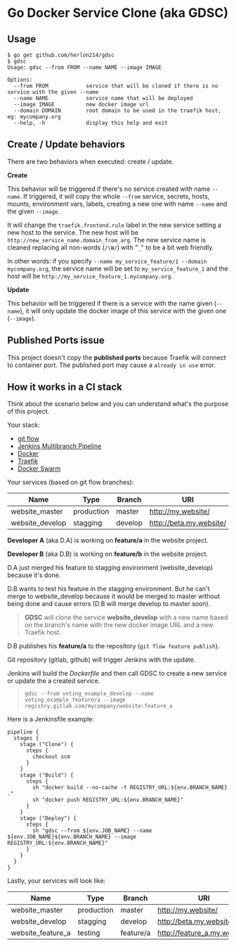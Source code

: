 # Go Docker Service Clone (aka GDSC)

## Usage

```
$ go get github.com/herlon214/gdsc
$ gdsc
Usage: gdsc --from FROM --name NAME --image IMAGE

Options:
  --from FROM            service that will be cloned if there is no service with the given --name
  --name NAME            service name that will be deployed
  --image IMAGE          new docker image url
  --domain DOMAIN        root domain to be used in the traefik host, eg: mycompany.org
  --help, -h             display this help and exit
```

## Create / Update behaviors
There are two behaviors when executed: create / update.

**Create**

This behavior will be triggered if there's no service created with name `--name`. If triggered, it will copy the whole `--from` service, secrets, hosts, mounts, environment vars, labels, creating a new one with name `--name` and the given `--image`.

It will change the `traefik.frontend.rule` label in the new service setting a new host to the service. The new host will be `http://new_service_name.domain_from_arg`. The new service name is cleaned replacing all non-words (`/\W/`) with "`_`" to be a bit web friendly. 

In other words: if you specify `--name my_service_feature/1 --domain mycompany.org`, the service name will be set to `my_service_feature_1` and the host will be `http://my_service_feature_1.mycompany.org`.

**Update**

This behavior will be triggered if there is a service with the name given (`--name`), it will only update the docker image of this service with the given one (`--image`).

## Published Ports issue

This project doesn't copy the **published ports** because Traefik will connect to container port. The published port may cause a `already in use` error.

## How it works in a CI stack
Think about the scenario below and you can understand what's the purpose of this project.

Your stack:
- [git flow](https://github.com/nvie/gitflow)
- [Jenkins Multibranch Pipeline](https://jenkins.io/)
- [Docker](https://www.docker.com/)
- [Traefik](https://traefik.io/)
- [Docker Swarm](https://github.com/docker/swarm)

Your services (based on git flow branches):

|Name|Type|Branch|URI|
|----|----|------|---|
|website_master|production|master|http://my.website/|
|website_develop|stagging|develop|http://beta.my.website/|

**Developer A** (aka D.A) is working on **feature/a** in the website project.

**Developer B** (aka D.B) is working on **feature/b** in the website project.


D.A just merged his feature to stagging environment (website_develop) because it's done.

D.B wants to test his feature in the stagging environment. But he can't merge to website_develop because it would be merged to master without being done and cause errors (D.B will merge develop to master soon).

> **GDSC** will clone the service **website_develop** with a new name based on the branch's name with the new docker image URL and a new Traefik host.

D.B publishes his **feature/a** to the repository (`git flow feature publish`).

Git repository (gitlab, github) will trigger Jenkins with the update.

Jenkins will build the *Dockerfile* and then call GDSC to create a new service or update the a created service.

> ```
> gdsc --from voting_example_develop --name voting_example_feature/a --image registry.gitlab.com/mycompany/website:feature_a
> ```

Here is a Jenkinsfile example:

```
pipeline {
  stages {
    stage ("Clone") {
      steps {
        checkout scm
      }
    }
    stage ("Build") {
      steps {
        sh "docker build --no-cache -t REGISTRY_URL:${env.BRANCH_NAME} ."
        sh "docker push REGISTRY_URL:${env.BRANCH_NAME}"
      }
    }
    stage ("Deploy") {
      steps {
        sh "gdsc --from ${env.JOB_NAME} --name ${env.JOB_NAME}${env.BRANCH_NAME} --image REGISTRY_URL:${env.BRANCH_NAME}"
      }
    }
  }
}
```

Lastly, your services will look like:

|Name|Type|Branch|URI|
|----|----|------|---|
|website_master|production|master|http://my.website/|
|website_develop|stagging|develop|http://beta.my.website/|
|website_feature_a|testing|feature/a|http://feature_a.my.website/|